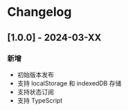 # Changelog

## [1.0.0] - 2024-03-XX

### 新增
- 初始版本发布
- 支持 localStorage 和 indexedDB 存储
- 支持状态订阅
- 支持 TypeScript 